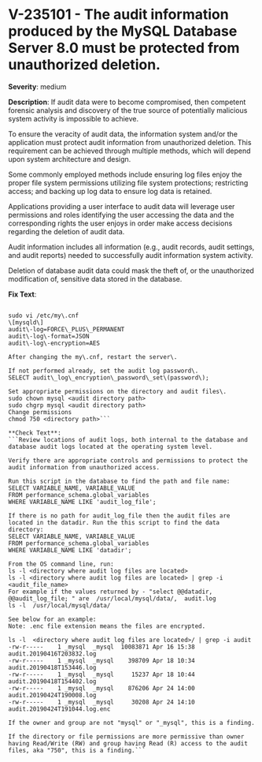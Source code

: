 # V-235101 - The audit information produced by the MySQL Database Server 8.0 must be protected from unauthorized deletion.

**Severity**: medium

**Description**:
If audit data were to become compromised, then competent forensic analysis and discovery of the true source of potentially malicious system activity is impossible to achieve. 

To ensure the veracity of audit data, the information system and/or the application must protect audit information from unauthorized deletion. This requirement can be achieved through multiple methods, which will depend upon system architecture and design.  

Some commonly employed methods include ensuring log files enjoy the proper file system permissions utilizing file system protections; restricting access; and backing up log data to ensure log data is retained.  

Applications providing a user interface to audit data will leverage user permissions and roles identifying the user accessing the data and the corresponding rights the user enjoys in order make access decisions regarding the deletion of audit data.

Audit information includes all information (e.g., audit records, audit settings, and audit reports) needed to successfully audit information system activity. 

Deletion of database audit data could mask the theft of, or the unauthorized modification of, sensitive data stored in the database.

**Fix Text**:
```Apply controls and modify permissions to protect database audit log data from unauthorized access, whether stored in the database itself or at the OS level\.

sudo vi /etc/my\.cnf
\[mysqld\]
audit\-log=FORCE\_PLUS\_PERMANENT
audit\-log\-format=JSON
audit\-log\-encryption=AES

After changing the my\.cnf, restart the server\.

If not performed already, set the audit log password\.
SELECT audit\_log\_encryption\_password\_set\(password\);

Set appropriate permissions on the directory and audit files\.
sudo chown mysql <audit directory path>
sudo chgrp mysql <audit directory path>
Change permissions 
chmod 750 <directory path>```

**Check Text**:
```Review locations of audit logs, both internal to the database and database audit logs located at the operating system level.

Verify there are appropriate controls and permissions to protect the audit information from unauthorized access.

Run this script in the database to find the path and file name:
SELECT VARIABLE_NAME, VARIABLE_VALUE
FROM performance_schema.global_variables
WHERE VARIABLE_NAME LIKE 'audit_log_file';

If there is no path for audit_log_file then the audit files are located in the datadir. Run the this script to find the data directory:
SELECT VARIABLE_NAME, VARIABLE_VALUE
FROM performance_schema.global_variables
WHERE VARIABLE_NAME LIKE 'datadir';

From the OS command line, run: 
ls -l <directory where audit log files are located>
ls -l <directory where audit log files are located> | grep -i <audit_file_name>
For example if the values returned by - "select @@datadir, @@audit_log_file; " are  /usr/local/mysql/data/,  audit.log
ls -l  /usr/local/mysql/data/

See below for an example:
Note: .enc file extension means the files are encrypted.

ls -l  <directory where audit log files are located>/ | grep -i audit
-rw-r-----    1 _mysql  _mysql  10083871 Apr 16 15:38 audit.20190416T203832.log
-rw-r-----    1 _mysql  _mysql    398709 Apr 18 10:34 audit.20190418T153446.log
-rw-r-----    1 _mysql  _mysql     15237 Apr 18 10:44 audit.20190418T154402.log
-rw-r-----    1 _mysql  _mysql    876206 Apr 24 14:00 audit.20190424T190008.log
-rw-r-----    1 _mysql  _mysql     30208 Apr 24 14:10 audit.20190424T191044.log.enc

If the owner and group are not "mysql" or "_mysql", this is a finding.

If the directory or file permissions are more permissive than owner having Read/Write (RW) and group having Read (R) access to the audit files, aka "750", this is a finding.```
